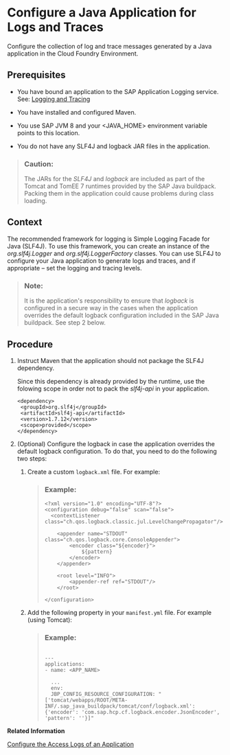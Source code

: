 <!-- loio5551c5e4ef15482998adfbfa0aed7f6b -->

# Configure a Java Application for Logs and Traces

Configure the collection of log and trace messages generated by a Java application in the Cloud Foundry Environment.



<a name="loio5551c5e4ef15482998adfbfa0aed7f6b__prereq_eml_xt5_2fb"/>

## Prerequisites

-   You have bound an application to the SAP Application Logging service. See: [Logging and Tracing](logging-and-tracing-7eb922a.md)

-   You have installed and configured Maven.

-   You use SAP JVM 8 and your <JAVA\_HOME\> environment variable points to this location.

-   You do not have any SLF4J and logback JAR files in the application.


> ### Caution:  
> The JARs for the *SLF4J* and *logback* are included as part of the Tomcat and TomEE 7 runtimes provided by the SAP Java buildpack. Packing them in the application could cause problems during class loading.



## Context

The recommended framework for logging is Simple Logging Facade for Java \(SLF4J\). To use this framework, you can create an instance of the *org.slf4j.Logger* and *org.slf4j.LoggerFactory* classes. You can use SLF4J to configure your Java application to generate logs and traces, and if appropriate – set the logging and tracing levels.

> ### Note:  
> It is the application's responsibility to ensure that *logback* is configured in a secure way in the cases when the application overrides the default logback configuration included in the SAP Java buildpack. See step 2 below.



## Procedure

1.  Instruct Maven that the application should not package the SLF4J dependency.

    Since this dependency is already provided by the runtime, use the folowing scope in order not to pack the *slf4j-api* in your application.

    ```
    <dependency>
     <groupId>org.slf4j</groupId>
     <artifactId>slf4j-api</artifactId>
     <version>1.7.12</version>
     <scope>provided</scope>
    </dependency>
    ```

2.  \(Optional\) Configure the logback in case the application overrides the default logback configuration. To do that, you need to do the following two steps:

    1.  Create a custom `logback.xml` file. For example:

        > ### Example:  
        > ```
        > <?xml version="1.0" encoding="UTF-8"?>
        > <configuration debug="false" scan="false">
        > 	<contextListener class="ch.qos.logback.classic.jul.LevelChangePropagator"/>
        > 
        >     <appender name="STDOUT" class="ch.qos.logback.core.ConsoleAppender">
        >         <encoder class="${encoder}">
        >             ${pattern}
        >         </encoder>
        >     </appender>
        > 
        >     <root level="INFO">
        >         <appender-ref ref="STDOUT"/>
        >     </root>
        > 
        > </configuration>
        > ```

    2.  Add the following property in your `manifest.yml` file. For example \(using Tomcat\):

        > ### Example:  
        > ```
        > 
        > ---
        > applications:
        > - name: <APP_NAME>
        > 
        >   ...
        >   env:
        > 	JBP_CONFIG_RESOURCE_CONFIGURATION: "['tomcat/webapps/ROOT/META-INF/.sap_java_buildpack/tomcat/conf/logback.xml': {'encoder': 'com.sap.hcp.cf.logback.encoder.JsonEncoder', 'pattern': ''}]"
        > ```



**Related Information**  


 <?sap-ot O2O class="- topic/link " href="5c3be084b9e845dc90f1ace920ce1cb1.xml" text="" desc="" xtrc="link:1" xtrf="file:/home/builder/src/dita-all/jjq1673438782153/loio2080d0faf9d84ce6aa14caa4caa32935_en-US/src/content/localization/en-us/5551c5e4ef15482998adfbfa0aed7f6b.xml" output-class="" current-file="file:/home/builder/tp.net.sf.dita-ot/2.3/plugins/com.elovirta.dita.markdown_1.3.0/xsl/dita2markdownImpl.xsl" ?> 

[Configure the Access Logs of an Application](configure-the-access-logs-of-an-application-64c1153.md "The SAP Java Buildpack uses the logback-access module to provide HTTP-access log functionality.")

